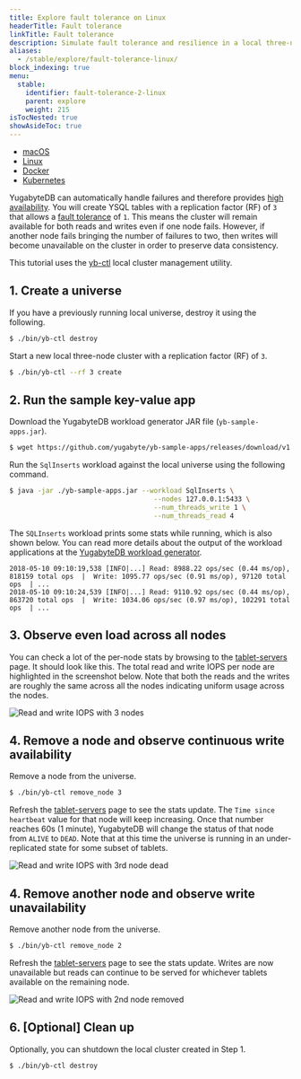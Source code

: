 ```yaml
---
title: Explore fault tolerance on Linux
headerTitle: Fault tolerance
linkTitle: Fault tolerance
description: Simulate fault tolerance and resilience in a local three-node YugabyteDB cluster on Linux.
aliases:
  - /stable/explore/fault-tolerance-linux/
block_indexing: true
menu:
  stable:
    identifier: fault-tolerance-2-linux
    parent: explore
    weight: 215
isTocNested: true
showAsideToc: true
---
```


<ul class="nav nav-tabs-alt nav-tabs-yb">

  <li >
    <a href="/stable/explore/fault-tolerance/macos" class="nav-link">
      <i class="fab fa-apple" aria-hidden="true"></i>
      macOS
    </a>
  </li>

  <li >
    <a href="/stable/explore/fault-tolerance/linux" class="nav-link active">
      <i class="fab fa-linux" aria-hidden="true"></i>
      Linux
    </a>
  </li>

  <li >
    <a href="/stable/explore/fault-tolerance/docker" class="nav-link">
      <i class="fab fa-docker" aria-hidden="true"></i>
      Docker
    </a>
  </li>

  <li >
    <a href="/stable/explore/fault-tolerance/kubernetes" class="nav-link">
      <i class="fas fa-cubes" aria-hidden="true"></i>
      Kubernetes
    </a>
  </li>

</ul>

YugabyteDB can automatically handle failures and therefore provides [high availability](../../../architecture/core-functions/high-availability/). You will create YSQL tables with a replication factor (RF) of `3` that allows a [fault tolerance](../../../architecture/concepts/docdb/replication/) of `1`. This means the cluster will remain available for both reads and writes even if one node fails. However, if another node fails bringing the number of failures to two, then writes will become unavailable on the cluster in order to preserve data consistency.

This tutorial uses the [yb-ctl](../../../admin/yb-ctl) local cluster management utility.

## 1. Create a universe

If you have a previously running local universe, destroy it using the following.

```sh
$ ./bin/yb-ctl destroy
```

Start a new local three-node cluster with a replication factor (RF) of `3`.

```sh
$ ./bin/yb-ctl --rf 3 create
```

## 2. Run the sample key-value app

Download the YugabyteDB workload generator JAR file (`yb-sample-apps.jar`).

```sh
$ wget https://github.com/yugabyte/yb-sample-apps/releases/download/v1.2.0/yb-sample-apps.jar?raw=true -O yb-sample-apps.jar 
```

Run the `SqlInserts` workload against the local universe using the following command.

```sh
$ java -jar ./yb-sample-apps.jar --workload SqlInserts \
                                    --nodes 127.0.0.1:5433 \
                                    --num_threads_write 1 \
                                    --num_threads_read 4
```

The `SQLInserts` workload prints some stats while running, which is also shown below. You can read more details about the output of the workload applications at the [YugabyteDB workload generator](https://github.com/yugabyte/yb-sample-apps).

```
2018-05-10 09:10:19,538 [INFO|...] Read: 8988.22 ops/sec (0.44 ms/op), 818159 total ops  |  Write: 1095.77 ops/sec (0.91 ms/op), 97120 total ops  | ... 
2018-05-10 09:10:24,539 [INFO|...] Read: 9110.92 ops/sec (0.44 ms/op), 863720 total ops  |  Write: 1034.06 ops/sec (0.97 ms/op), 102291 total ops  | ...
```

## 3. Observe even load across all nodes

You can check a lot of the per-node stats by browsing to the <a href='http://127.0.0.1:7000/tablet-servers' target="_blank">tablet-servers</a> page. It should look like this. The total read and write IOPS per node are highlighted in the screenshot below. Note that both the reads and the writes are roughly the same across all the nodes indicating uniform usage across the nodes.

![Read and write IOPS with 3 nodes](/images/ce/pgsql-fault-tolerance-3-nodes.png)

## 4. Remove a node and observe continuous write availability

Remove a node from the universe.

```sh
$ ./bin/yb-ctl remove_node 3
```

Refresh the <a href='http://127.0.0.1:7000/tablet-servers' target="_blank">tablet-servers</a> page to see the stats update. The `Time since heartbeat` value for that node will keep increasing. Once that number reaches 60s (1 minute), YugabyteDB will change the status of that node from `ALIVE` to `DEAD`. Note that at this time the universe is running in an under-replicated state for some subset of tablets.

![Read and write IOPS with 3rd node dead](/images/ce/pgsql-fault-tolerance-1-node-dead.png)

## 4. Remove another node and observe write unavailability

Remove another node from the universe.

```sh
$ ./bin/yb-ctl remove_node 2
```

Refresh the <a href='http://127.0.0.1:7000/tablet-servers' target="_blank">tablet-servers</a> page to see the stats update. Writes are now unavailable but reads can continue to be served for whichever tablets available on the remaining node.

![Read and write IOPS with 2nd node removed](/images/ce/pgsql-fault-tolerance-2-nodes-dead.png)

## 6. [Optional] Clean up

Optionally, you can shutdown the local cluster created in Step 1.

```sh
$ ./bin/yb-ctl destroy
```
